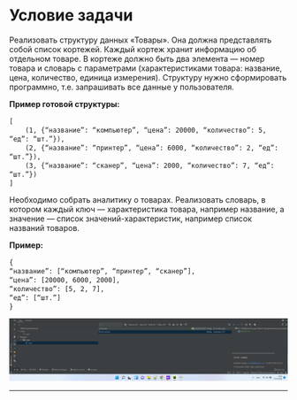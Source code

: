# Условие задачи

<p>Реализовать структуру данных «Товары». 
Она должна представлять собой список кортежей. 
Каждый кортеж хранит информацию об отдельном товаре. 
В кортеже должно быть два элемента — номер товара и словарь с параметрами 
(характеристиками товара: название, цена, количество, единица измерения). 
Структуру нужно сформировать программно, т.е. запрашивать все данные у пользователя.</p>

**Пример готовой структуры:**

    [
        (1, {“название”: “компьютер”, “цена”: 20000, “количество”: 5, “eд”: “шт.”}),
        (2, {“название”: “принтер”, “цена”: 6000, “количество”: 2, “eд”: “шт.”}),
        (3, {“название”: “сканер”, “цена”: 2000, “количество”: 7, “eд”: “шт.”})
    ]

<p>Необходимо собрать аналитику о товарах. 
Реализовать словарь, в котором каждый ключ — характеристика товара, например
название, а значение — список значений-характеристик, например список названий товаров.</p> 

**Пример:**

    { 
    “название”: [“компьютер”, “принтер”, “сканер”], 
    “цена”: [20000, 6000, 2000], 
    “количество”: [5, 2, 7], 
    “ед”: [“шт.”]
    }

![](img/Screenshot_1.png)
***